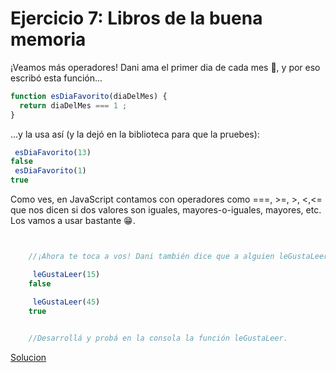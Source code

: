 # Ejercicio 7: Libros de la buena memoria

¡Veamos más operadores! Dani ama el primer dia de cada mes 📅, y por eso escribó esta función...

```js
function esDiaFavorito(diaDelMes) {
  return diaDelMes === 1 ;
}
```
...y la usa así (y la dejó en la biblioteca para que la pruebes): 

```js
 esDiaFavorito(13)
false
 esDiaFavorito(1)
true
```
Como ves, en JavaScript contamos con operadores como ===, >=, >, <,<= que nos dicen si dos valores son iguales, mayores-o-iguales, mayores, etc. Los vamos a usar bastante 😁.

```js


    //¡Ahora te toca a vos! Dani también dice que a alguien leGustaLeer, cuando la cantidad de libros que recuerda haber leído es mayor a 20. Por ejemplo:

     leGustaLeer(15)
    false

     leGustaLeer(45)
    true
     

    //Desarrollá y probá en la consola la función leGustaLeer.
```
[Solucion](./solucion-7.js)

